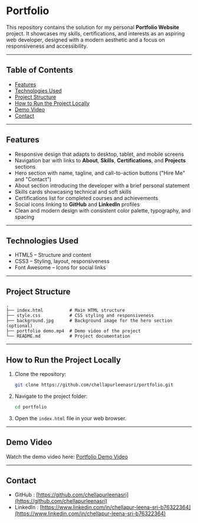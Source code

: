 #  Portfolio

This repository contains the solution for my personal **Portfolio Website** project. It showcases my skills, certifications, and interests as an aspiring web developer, designed with a modern aesthetic and a focus on responsiveness and accessibility.

---

## Table of Contents

* [Features](#features)
* [Technologies Used](#technologies-used)
* [Project Structure](#project-structure)
* [How to Run the Project Locally](#how-to-run-the-project-locally)
* [Demo Video](#demo-video)
* [Contact](#contact)

---

## Features

* Responsive design that adapts to desktop, tablet, and mobile screens
* Navigation bar with links to **About**, **Skills**, **Certifications**, and **Projects** sections
* Hero section with name, tagline, and call-to-action buttons ("Hire Me" and "Contact")
* About section introducing the developer with a brief personal statement
* Skills cards showcasing technical and soft skills
* Certifications list for completed courses and achievements
* Social icons linking to **GitHub** and **LinkedIn** profiles
* Clean and modern design with consistent color palette, typography, and spacing

---

## Technologies Used

* HTML5 – Structure and content
* CSS3 – Styling, layout, responsiveness
* Font Awesome – Icons for social links

---

## Project Structure

```
.
├── index.html          # Main HTML structure
├── style.css           # CSS styling and responsiveness
├── background.jpg      # Background image for the hero section (optional)
├── portfolio demo.mp4  # Demo video of the project
└── README.md           # Project documentation

```

---

## How to Run the Project Locally

1. Clone the repository:

   ```bash
   git clone https://github.com/chellapurleenasri/portfolio.git
   ```

2. Navigate to the project folder:

   ```bash
   cd portfolio
   ```

3. Open the `index.html` file in your web browser.

---

## Demo Video

Watch the demo video here:
 [Portfolio Demo Video](https://github.com/chellapurleenasri/portfolio/raw/refs/heads/main/portfolio%20%20demo.mp4)

---

## Contact

* GitHub : [https://github.com/chellapurleenasri](https://github.com/chellapurleenasri)
* LinkedIn : [https://www.linkedin.com/in/chellapur-leena-sri-b76322364](https://www.linkedin.com/in/chellapur-leena-sri-b76322364)
